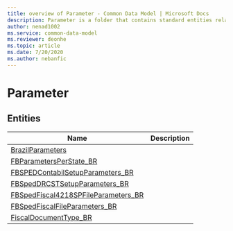 ```yaml
---
title: overview of Parameter - Common Data Model | Microsoft Docs
description: Parameter is a folder that contains standard entities related to the Common Data Model.
author: nenad1002
ms.service: common-data-model
ms.reviewer: deonhe
ms.topic: article
ms.date: 7/20/2020
ms.author: nebanfic
---
```


# Parameter


## Entities

|Name|Description|
|---|---|
|[BrazilParameters](BrazilParameters.md)||
|[FBParametersPerState_BR](FBParametersPerState_BR.md)||
|[FBSPEDContabilSetupParameters_BR](FBSPEDContabilSetupParameters_BR.md)||
|[FBSpedDRCSTSetupParameters_BR](FBSpedDRCSTSetupParameters_BR.md)||
|[FBSpedFiscal4218SPFileParameters_BR](FBSpedFiscal4218SPFileParameters_BR.md)||
|[FBSpedFiscalFileParameters_BR](FBSpedFiscalFileParameters_BR.md)||
|[FiscalDocumentType_BR](FiscalDocumentType_BR.md)||
